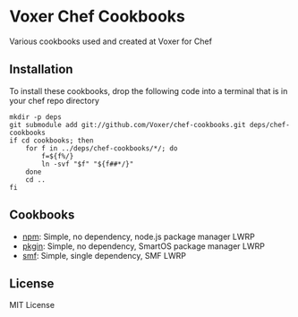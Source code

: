 Voxer Chef Cookbooks
====================

Various cookbooks used and created at Voxer for Chef

Installation
------------

To install these cookbooks, drop the following code into a terminal that
is in your chef repo directory

    mkdir -p deps
    git submodule add git://github.com/Voxer/chef-cookbooks.git deps/chef-cookbooks
    if cd cookbooks; then
        for f in ../deps/chef-cookbooks/*/; do
            f=${f%/}
            ln -svf "$f" "${f##*/}"
        done
        cd ..
    fi

Cookbooks
---------

- [npm](npm): Simple, no dependency, node.js package manager LWRP
- [pkgin](pkgin): Simple, no dependency, SmartOS package manager LWRP
- [smf](smf): Simple, single dependency, SMF LWRP

License
-------

MIT License

